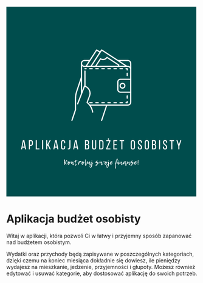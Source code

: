 ![image](./img/logo-budzet.png)

# Aplikacja budżet osobisty

Witaj w aplikacji, która pozwoli Ci w łatwy i przyjemny sposób zapanować nad budżetem osobistym. 

Wydatki oraz przychody będą zapisywane w poszczególnych kategoriach, dzięki czemu na koniec miesiąca dokładnie się dowiesz, ile pieniędzy wydajesz na mieszkanie, jedzenie, przyjemności i głupoty. Możesz również edytować i usuwać kategorie, aby dostosować aplikację do swoich potrzeb.